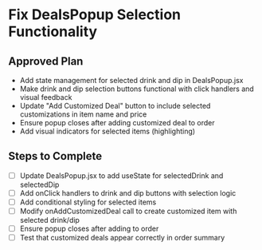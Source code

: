 # Fix DealsPopup Selection Functionality

## Approved Plan
- Add state management for selected drink and dip in DealsPopup.jsx
- Make drink and dip selection buttons functional with click handlers and visual feedback
- Update "Add Customized Deal" button to include selected customizations in item name and price
- Ensure popup closes after adding customized deal to order
- Add visual indicators for selected items (highlighting)

## Steps to Complete
- [ ] Update DealsPopup.jsx to add useState for selectedDrink and selectedDip
- [ ] Add onClick handlers to drink and dip buttons with selection logic
- [ ] Add conditional styling for selected items
- [ ] Modify onAddCustomizedDeal call to create customized item with selected drink/dip
- [ ] Ensure popup closes after adding to order
- [ ] Test that customized deals appear correctly in order summary
